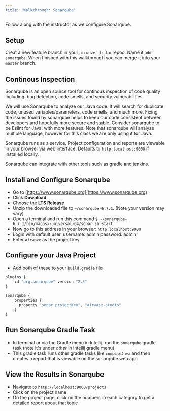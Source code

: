 ```yaml
---
title: "Walkthrough: Sonarqube"
---
```


Follow along with the instructor as we configure Sonarqube.

## Setup
Creat a new feature branch in your `airwaze-studio` repoo. Name it `add-sonarqube`.  When finished with this walkthrough you can merge it into your `master` branch.

## Continous Inspection
Sonarqube is an open source tool for continous inspection of code quality including: bug detection, code smells, and security vulnerabilities.

We will use Sonarqube to analyze our Java code. It will search for duplicate code, unused variables/parameters, code smells, and much more. Fixing the issues found by sonarqube helps to 
keep our code consistent between developers and hopefully more secure and stable. Consider sonarqube to be Eslint for Java, with more features. Note that sonarqube will analyze multiple language, however for this class we are only using it for Java.

Sonarqube runs as a service. Project configuration and reports are viewable in your browser via web interface. Defaults to `http:localhost:9000` if installed locally.

Sonarqube can integrate with other tools such as gradle and jenkins.

## Install and Configure Sonarqube
- Go to [https://www.sonarqube.org](https://www.sonarqube.org)
- Click **Download**
- Choose the **LTS Release**
- Unzip the downloaded file to `~/sonarqube-6.7.1`. (Note your version may vary)
- Open a terminal and run this command `$ ~/sonarqube-6.7.1/bin/macosx-universal-64/sonar.sh start`
- Now go to this address in your browser: `http:localhost:9000`
- Login with default user. username: admin password: admin
- Enter `airwaze` as the project key

## Configure your Java Project
- Add both of these to your `build.gradle` file
```javascript
plugins {
    id "org.sonarqube" version "2.5"
}
```
```javascript
sonarqube {
    properties {
      property "sonar.projectKey", "airwaze-studio"
    }
}
```

## Run Sonarqube Gradle Task
- In terminal or via the Gradle menu in Intellij, run the `sonarqube` gradle task (note it's under *other* in intellij gradle menu)
- This gradle task runs other gradle tasks like `compileJava` and then creates a report that is viewable on the sonarqube web app


## View the Results in Sonarqube
- Navigate to `http://localhost:9000/projects`
- Click on the project name
- On the project page, click on the numbers in each category to get a detailed report about that topic
